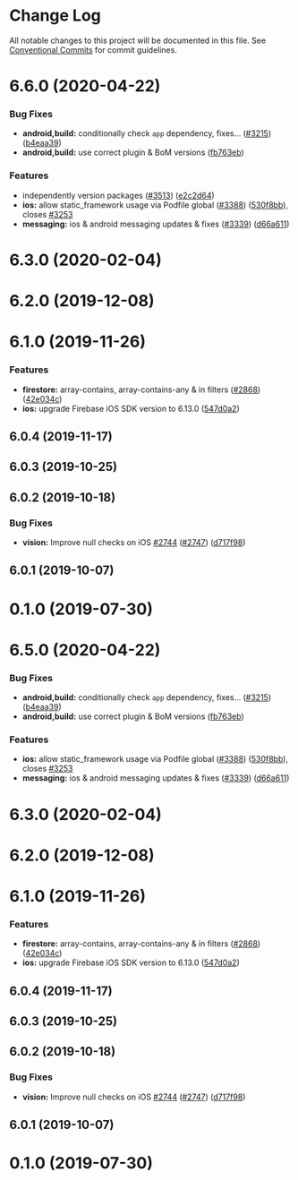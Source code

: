 # Change Log

All notable changes to this project will be documented in this file.
See [Conventional Commits](https://conventionalcommits.org) for commit guidelines.

# 6.6.0 (2020-04-22)


### Bug Fixes

* **android,build:** conditionally check `app` dependency, fixes… ([#3215](https://github.com/invertase/react-native-firebase/tree/master/packages/ml-vision/issues/3215)) ([b4eaa39](https://github.com/invertase/react-native-firebase/tree/master/packages/ml-vision/commit/b4eaa39ea8022535696d28e6eacb5c3e3ce9578f))
* **android,build:** use correct plugin & BoM versions ([fb763eb](https://github.com/invertase/react-native-firebase/tree/master/packages/ml-vision/commit/fb763ebde216d8c789b08bd0d77c078089776627))


### Features

* independently version packages ([#3513](https://github.com/invertase/react-native-firebase/tree/master/packages/ml-vision/issues/3513)) ([e2c2d64](https://github.com/invertase/react-native-firebase/tree/master/packages/ml-vision/commit/e2c2d64d2266cbdd14d4dcfefa64a08263f0af85))
* **ios:** allow static_framework usage via Podfile global ([#3388](https://github.com/invertase/react-native-firebase/tree/master/packages/ml-vision/issues/3388)) ([530f8bb](https://github.com/invertase/react-native-firebase/tree/master/packages/ml-vision/commit/530f8bbb51f89f106854dbf1df5ec80211e2cf8b)), closes [#3253](https://github.com/invertase/react-native-firebase/tree/master/packages/ml-vision/issues/3253)
* **messaging:** ios & android messaging updates & fixes ([#3339](https://github.com/invertase/react-native-firebase/tree/master/packages/ml-vision/issues/3339)) ([d66a611](https://github.com/invertase/react-native-firebase/tree/master/packages/ml-vision/commit/d66a6118f82005087f53b86571990fc071402153))



# 6.3.0 (2020-02-04)



# 6.2.0 (2019-12-08)



# 6.1.0 (2019-11-26)


### Features

* **firestore:** array-contains, array-contains-any & in filters ([#2868](https://github.com/invertase/react-native-firebase/tree/master/packages/ml-vision/issues/2868)) ([42e034c](https://github.com/invertase/react-native-firebase/tree/master/packages/ml-vision/commit/42e034c4807da54441d2baeab9f57bbf1a137a4a))
* **ios:** upgrade Firebase iOS SDK version to 6.13.0 ([547d0a2](https://github.com/invertase/react-native-firebase/tree/master/packages/ml-vision/commit/547d0a2d74a68808b29063f9b3aa3e1ac38551fc))



## 6.0.4 (2019-11-17)



## 6.0.3 (2019-10-25)



## 6.0.2 (2019-10-18)


### Bug Fixes

* **vision:** Improve null checks on iOS [#2744](https://github.com/invertase/react-native-firebase/tree/master/packages/ml-vision/issues/2744) ([#2747](https://github.com/invertase/react-native-firebase/tree/master/packages/ml-vision/issues/2747)) ([d717f98](https://github.com/invertase/react-native-firebase/tree/master/packages/ml-vision/commit/d717f981d480d14476ed278fed349b1bedea8798))



## 6.0.1 (2019-10-07)



# 0.1.0 (2019-07-30)





# 6.5.0 (2020-04-22)


### Bug Fixes

* **android,build:** conditionally check `app` dependency, fixes… ([#3215](https://github.com/invertase/react-native-firebase/tree/master/packages/ml-vision/issues/3215)) ([b4eaa39](https://github.com/invertase/react-native-firebase/tree/master/packages/ml-vision/commit/b4eaa39ea8022535696d28e6eacb5c3e3ce9578f))
* **android,build:** use correct plugin & BoM versions ([fb763eb](https://github.com/invertase/react-native-firebase/tree/master/packages/ml-vision/commit/fb763ebde216d8c789b08bd0d77c078089776627))


### Features

* **ios:** allow static_framework usage via Podfile global ([#3388](https://github.com/invertase/react-native-firebase/tree/master/packages/ml-vision/issues/3388)) ([530f8bb](https://github.com/invertase/react-native-firebase/tree/master/packages/ml-vision/commit/530f8bbb51f89f106854dbf1df5ec80211e2cf8b)), closes [#3253](https://github.com/invertase/react-native-firebase/tree/master/packages/ml-vision/issues/3253)
* **messaging:** ios & android messaging updates & fixes ([#3339](https://github.com/invertase/react-native-firebase/tree/master/packages/ml-vision/issues/3339)) ([d66a611](https://github.com/invertase/react-native-firebase/tree/master/packages/ml-vision/commit/d66a6118f82005087f53b86571990fc071402153))



# 6.3.0 (2020-02-04)



# 6.2.0 (2019-12-08)



# 6.1.0 (2019-11-26)


### Features

* **firestore:** array-contains, array-contains-any & in filters ([#2868](https://github.com/invertase/react-native-firebase/tree/master/packages/ml-vision/issues/2868)) ([42e034c](https://github.com/invertase/react-native-firebase/tree/master/packages/ml-vision/commit/42e034c4807da54441d2baeab9f57bbf1a137a4a))
* **ios:** upgrade Firebase iOS SDK version to 6.13.0 ([547d0a2](https://github.com/invertase/react-native-firebase/tree/master/packages/ml-vision/commit/547d0a2d74a68808b29063f9b3aa3e1ac38551fc))



## 6.0.4 (2019-11-17)



## 6.0.3 (2019-10-25)



## 6.0.2 (2019-10-18)


### Bug Fixes

* **vision:** Improve null checks on iOS [#2744](https://github.com/invertase/react-native-firebase/tree/master/packages/ml-vision/issues/2744) ([#2747](https://github.com/invertase/react-native-firebase/tree/master/packages/ml-vision/issues/2747)) ([d717f98](https://github.com/invertase/react-native-firebase/tree/master/packages/ml-vision/commit/d717f981d480d14476ed278fed349b1bedea8798))



## 6.0.1 (2019-10-07)



# 0.1.0 (2019-07-30)
